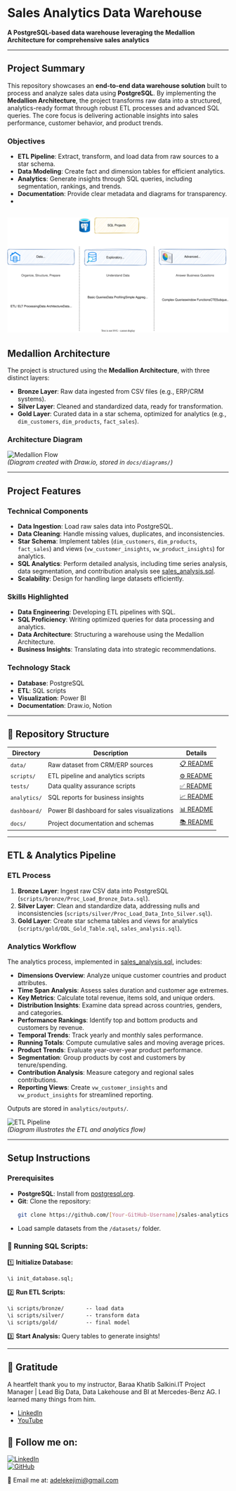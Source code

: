 # Sales Analytics Data Warehouse

**A PostgreSQL-based data warehouse leveraging the Medallion Architecture for comprehensive sales analytics**

---

## Project Summary

This repository showcases an **end-to-end data warehouse solution** built to process and analyze sales data using **PostgreSQL**. By implementing the **Medallion Architecture**, the project transforms raw data into a structured, analytics-ready format through robust ETL processes and advanced SQL queries. The core focus is delivering actionable insights into sales performance, customer behavior, and product trends.

### Objectives
- **ETL Pipeline**: Extract, transform, and load data from raw sources to a star schema.
- **Data Modeling**: Create fact and dimension tables for efficient analytics.
- **Analytics**: Generate insights through SQL queries, including segmentation, rankings, and trends.
- **Documentation**: Provide clear metadata and diagrams for transparency.
- 
![image](https://github.com/jimi121/Data-Warehouse-Projects/blob/main/Sales%20Analytics%20Data%20Warehouse/doc/SQL_Projects.svg)
---

## Medallion Architecture

The project is structured using the **Medallion Architecture**, with three distinct layers:

- **Bronze Layer**: Raw data ingested from CSV files (e.g., ERP/CRM systems).
- **Silver Layer**: Cleaned and standardized data, ready for transformation.
- **Gold Layer**: Curated data in a star schema, optimized for analytics (e.g., `dim_customers`, `dim_products`, `fact_sales`).

### Architecture Diagram
![Medallion Flow](docs/diagrams/medallion_flow.png)  
*(Diagram created with Draw.io, stored in `docs/diagrams/`)*

---

## Project Features

### Technical Components
- **Data Ingestion**: Load raw sales data into PostgreSQL.
- **Data Cleaning**: Handle missing values, duplicates, and inconsistencies.
- **Star Schema**: Implement tables (`dim_customers`, `dim_products`, `fact_sales`) and views (`vw_customer_insights`, `vw_product_insights`) for analytics.
- **SQL Analytics**: Perform detailed analysis, including time series analysis, data segmentation, and contribution analysis see [sales_analysis.sql](analytics_report/sales_analysis.sql).
- **Scalability**: Design for handling large datasets efficiently.

### Skills Highlighted
- **Data Engineering**: Developing ETL pipelines with SQL.
- **SQL Proficiency**: Writing optimized queries for data processing and analytics.
- **Data Architecture**: Structuring a warehouse using the Medallion Architecture.
- **Business Insights**: Translating data into strategic recommendations.

### Technology Stack
- **Database**: PostgreSQL
- **ETL**: SQL scripts
- **Visualization**: Power BI
- **Documentation**: Draw.io, Notion
---

## 📂 Repository Structure

| Directory       | Description                                      | Details                     |
|-----------------|--------------------------------------------------|-----------------------------|
| `data/`         | Raw dataset from CRM/ERP sources                | [📋 README](data/README.md) |
| `scripts/`      | ETL pipeline and analytics scripts              | [⚙️ README](scripts/README.md) |
| `tests/`        | Data quality assurance scripts                  | [✅ README](tests/README.md) |
| `analytics/`    | SQL reports for business insights               | [📈 README](analytics/README.md) |
| `dashboard/`    | Power BI dashboard for sales visualizations     | [📊 README](dashboard/README.md) |
| `docs/`         | Project documentation and schemas               | [📚 README](docs/README.md) |

---
## ETL & Analytics Pipeline

### ETL Process
1. **Bronze Layer**: Ingest raw CSV data into PostgreSQL (`scripts/bronze/Proc_Load_Bronze_Data.sql`).
2. **Silver Layer**: Clean and standardize data, addressing nulls and inconsistencies (`scripts/silver/Proc_Load_Data_Into_Silver.sql`).
3. **Gold Layer**: Create star schema tables and views for analytics (`scripts/gold/DDL_Gold_Table.sql`, `sales_analysis.sql`).

### Analytics Workflow
The analytics process, implemented in [sales_analysis.sql](analytics_report/sales_analysis.sql), includes:
- **Dimensions Overview**: Analyze unique customer countries and product attributes.
- **Time Span Analysis**: Assess sales duration and customer age extremes.
- **Key Metrics**: Calculate total revenue, items sold, and unique orders.
- **Distribution Insights**: Examine data spread across countries, genders, and categories.
- **Performance Rankings**: Identify top and bottom products and customers by revenue.
- **Temporal Trends**: Track yearly and monthly sales performance.
- **Running Totals**: Compute cumulative sales and moving average prices.
- **Product Trends**: Evaluate year-over-year product performance.
- **Segmentation**: Group products by cost and customers by tenure/spending.
- **Contribution Analysis**: Measure category and regional sales contributions.
- **Reporting Views**: Create `vw_customer_insights` and `vw_product_insights` for streamlined reporting.

Outputs are stored in `analytics/outputs/`.

![ETL Pipeline](docs/diagrams/etl_pipeline.png)  
*(Diagram illustrates the ETL and analytics flow)*

---

## Setup Instructions

### Prerequisites
- **PostgreSQL**: Install from [postgresql.org](https://www.postgresql.org/download/).
- **Git**: Clone the repository:
  ```bash
  git clone https://github.com/[Your-GitHub-Username]/sales-analytics-warehouse.git

- Load sample datasets from the `/datasets/` folder.  

### **🔹 Running SQL Scripts:**  
1️⃣ **Initialize Database:**  
   ```
   \i init_database.sql;
   ```
2️⃣ **Run ETL Scripts:**  
   ```
   \i scripts/bronze/       -- load data
   \i scripts/silver/       -- transform data
   \i scripts/gold/         -- final model
   ```
3️⃣ **Start Analysis:** Query tables to generate insights!  

---


## 🙏 Gratitude
A heartfelt thank you to my instructor, Baraa Khatib Salkini.IT Project Manager | Lead Big Data, Data Lakehouse and BI at Mercedes-Benz AG. I learned many things from him.
*   [LinkedIn](https://www.linkedin.com/in/baraa-khatib-salkini-845b1b55/)
*   [YouTube](https://www.youtube.com/@DataWithBaraa) 



## 📌 **Follow me on:**  
[![LinkedIn](https://img.shields.io/badge/LinkedIn-Connect-blue?logo=linkedin)](https://www.linkedin.com/in/rudra-prasad-bhuyan-44a388235)  
[![GitHub](https://img.shields.io/badge/GitHub-Follow-black?logo=github)](https://github.com/Rudra-G-23)   

📧 Email me at: [adelekejimi@gmail.com](mailto:adelekejimi@gmail.com)  

